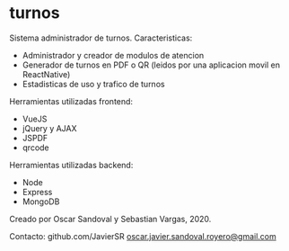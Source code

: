 # turnos
Sistema administrador de turnos. 
Caracteristicas:
  * Administrador y creador de modulos de atencion
  * Generador de turnos en PDF o QR (leidos por una aplicacion movil en ReactNative)
  * Estadisticas de uso y trafico de turnos

Herramientas utilizadas frontend:
  * VueJS
  * jQuery y AJAX
  * JSPDF
  * qrcode
  
Herramientas utilizadas backend:
  * Node
  * Express
  * MongoDB

Creado por Oscar Sandoval y Sebastian Vargas, 2020. 

Contacto: 
github.com/JavierSR
oscar.javier.sandoval.royero@gmail.com
